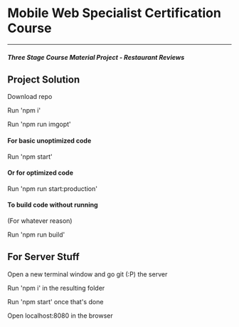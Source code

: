# Mobile Web Specialist Certification Course
---
#### _Three Stage Course Material Project - Restaurant Reviews_

## Project Solution

Download repo


Run 'npm i'


Run 'npm run imgopt'


#### For basic unoptimized code


Run 'npm start' 


#### Or for optimized code


Run 'npm run start:production'


#### To build code without running
(For whatever reason)


Run 'npm run build'


## For Server Stuff


Open a new terminal window and go git (:P) the server


Run 'npm i' in the resulting folder

Run 'npm start' once that's done


Open localhost:8080 in the browser



